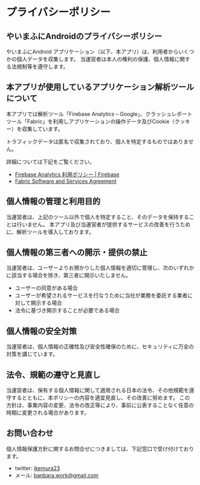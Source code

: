 # プライバシーポリシー

## やいまふにAndroidのプライバシーポリシー

やいまふにAndroid アプリケーション（以下、本アプリ）は、利用者からいくつかの個人データを収集します。 当運営者は本人の権利の保護、個人情報に関する法規制等を遵守します。

## 本アプリが使用しているアプリケーション解析ツールについて

本アプリでは解析ツール「Firebase Analytics – Google」、クラッシュレポートツール「Fabric」を利用しアプリケーションの操作データ及びCookie（クッキー）を収集しています。

トラフィックデータは匿名で収集されており、個人を特定するものではありません。

詳細については下記をご覧ください。

- [Firebase Analytics 利用ポリシー | Firebase](https://firebase.google.com/policies/analytics/?hl=ja)
- [Fabric Software and Services Agreement](https://fabric.io/privacy)

## 個人情報の管理と利用目的

当運営者は、上記のツール以外で個人を特定すること、そのデータを保持することは行いません。 本アプリ及び当運営者が提供するサービスの改善を行うために、解析ツールを導入しております。

## 個人情報の第三者への開示・提供の禁止

当運営者は、ユーザーよりお預かりした個人情報を適切に管理し、次のいずれかに該当する場合を除き、第三者に開示いたしません。

- ユーザーの同意がある場合
- ユーザーが希望されるサービスを行なうために当社が業務を委託する業者に対して開示する場合
- 法令に基づき開示することが必要である場合

## 個人情報の安全対策

当運営者は、個人情報の正確性及び安全性確保のために、セキュリティに万全の対策を講じています。

## 法令、規範の遵守と見直し

当運営者は、保有する個人情報に関して適用される日本の法令、その他規範を遵守するとともに、本ポリシーの内容を適宜見直し、その改善に努めます。 この方針は、事業内容の変更、法令の改正等により、事前に公表することなく任意の時期に変更される場合があります。

## お問い合わせ

個人情報保護方針に関するお問合せにつきましては、下記窓口で受け付けております。

- twitter: [ikemura23](https://twitter.com/ikemura_jp)
- メール: banbara.work@gmail.com
